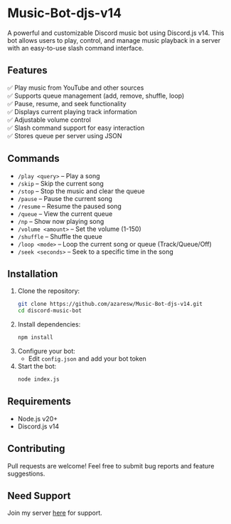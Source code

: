# Music-Bot-djs-v14
A powerful and customizable Discord music bot using Discord.js v14. This bot allows users to play, control, and manage music playback in a server with an easy-to-use slash command interface.

## Features  
✅ Play music from YouTube and other sources  
✅ Supports queue management (add, remove, shuffle, loop)  
✅ Pause, resume, and seek functionality  
✅ Displays current playing track information  
✅ Adjustable volume control  
✅ Slash command support for easy interaction  
✅ Stores queue per server using JSON  

## Commands  
- `/play <query>` – Play a song  
- `/skip` – Skip the current song  
- `/stop` – Stop the music and clear the queue  
- `/pause` – Pause the current song  
- `/resume` – Resume the paused song  
- `/queue` – View the current queue  
- `/np` – Show now playing song  
- `/volume <amount>` – Set the volume (1-150)  
- `/shuffle` – Shuffle the queue  
- `/loop <mode>` – Loop the current song or queue (Track/Queue/Off)  
- `/seek <seconds>` – Seek to a specific time in the song    

## Installation  
1. Clone the repository:  
   ```bash
   git clone https://github.com/azaresw/Music-Bot-djs-v14.git
   cd discord-music-bot
   ```  
2. Install dependencies:  
   ```bash
   npm install
   ```  
3. Configure your bot:  
   - Edit `config.json` and add your bot token  
4. Start the bot:  
   ```bash
   node index.js
   ```  

## Requirements  
- Node.js v20+  
- Discord.js v14  

## Contributing  
Pull requests are welcome! Feel free to submit bug reports and feature suggestions.  

## Need Support  
Join my server [here](https://dsc.gg/azeydev) for support.

